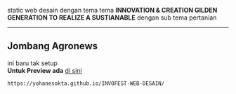 static web desain dengan tema tema **INNOVATION & CREATION GILDEN GENERATION TO REALIZE A SUSTIANABLE** dengan sub tema pertanian

---

## Jombang Agronews

ini baru tak setup <br>
**Untuk Preview ada** <a href="">di sini</a>

    https://yohanesokta.github.io/INVOFEST-WEB-DESAIN/